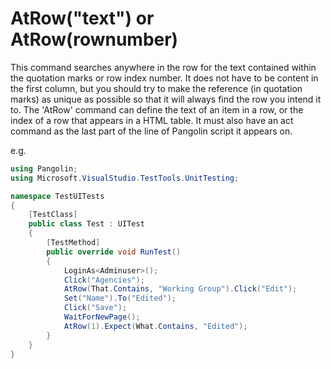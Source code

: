 # AtRow("text") or AtRow(rownumber)  



This command searches anywhere in the row for the text contained within the quotation marks or row index number. It does not have to be content in the first column, but you should try to make the reference (in quotation marks) as unique as possible so that it will always find the row you intend it to.
The 'AtRow' command can define the text of an item in a row, or the index of a row that appears in a HTML
table. It must also have an act command as the last part of the line of Pangolin script it appears on.

e.g.

```C#
using Pangolin;
using Microsoft.VisualStudio.TestTools.UnitTesting;

namespace TestUITests
{
    [TestClass]
    public class Test : UITest
    {
        [TestMethod]
        public override void RunTest()
        {
            LoginAs<Adminuser>();
            Click("Agencies");
            AtRow(That.Contains, "Working Group").Click("Edit");
            Set("Name").To("Edited");
            Click("Save");
            WaitForNewPage();
            AtRow(1).Expect(What.Contains, "Edited");
        }
    }
}
```

